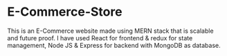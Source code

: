 # E-Commerce-Store
This is an E-Commerce website made using MERN stack that is scalable and future proof.
I have used React for frontend &amp;
redux for state management, 
Node JS &amp; 
Express for backend with
MongoDB as database.
